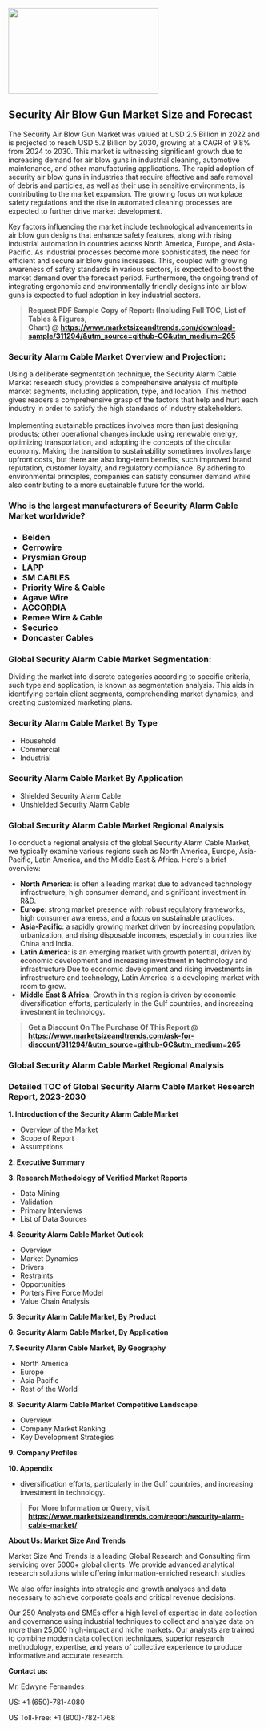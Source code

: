 <p><img class="alignnone size-medium wp-image-20088" src="https://ffe5etoiles.com/wp-content/uploads/2024/12/MST1-300x171.png" alt="" width="300" height="171" /></p><h2>Security Air Blow Gun Market Size and Forecast</h2><p>The Security Air Blow Gun Market was valued at USD 2.5 Billion in 2022 and is projected to reach USD 5.2 Billion by 2030, growing at a CAGR of 9.8% from 2024 to 2030. This market is witnessing significant growth due to increasing demand for air blow guns in industrial cleaning, automotive maintenance, and other manufacturing applications. The rapid adoption of security air blow guns in industries that require effective and safe removal of debris and particles, as well as their use in sensitive environments, is contributing to the market expansion. The growing focus on workplace safety regulations and the rise in automated cleaning processes are expected to further drive market development.</p><p>Key factors influencing the market include technological advancements in air blow gun designs that enhance safety features, along with rising industrial automation in countries across North America, Europe, and Asia-Pacific. As industrial processes become more sophisticated, the need for efficient and secure air blow guns increases. This, coupled with growing awareness of safety standards in various sectors, is expected to boost the market demand over the forecast period. Furthermore, the ongoing trend of integrating ergonomic and environmentally friendly designs into air blow guns is expected to fuel adoption in key industrial sectors.</p></p><blockquote id="" class=""><strong>Request PDF Sample Copy of Report: (Including Full TOC, List of Tables &amp; Figures, Chart)&nbsp;@&nbsp;<strong><a href="https://www.marketsizeandtrends.com/download-sample/311294/&utm_source=github-GC&utm_medium=265" target="_blank">https://www.marketsizeandtrends.com/download-sample/311294/&utm_source=github-GC&utm_medium=265</a></strong></strong></blockquote><h3 id="" class="">Security Alarm Cable Market&nbsp;Overview and Projection:</h3><p id="" class="">Using a deliberate segmentation technique, the Security Alarm Cable Market research study provides a comprehensive analysis of multiple market segments, including application, type, and location. This method gives readers a comprehensive grasp of the factors that help and hurt each industry in order to satisfy the high standards of industry stakeholders. <br /> <br />Implementing sustainable practices involves more than just designing products; other operational changes include using renewable energy, optimizing transportation, and adopting the concepts of the circular economy. Making the transition to sustainability sometimes involves large upfront costs, but there are also long-term benefits, such improved brand reputation, customer loyalty, and regulatory compliance. By adhering to environmental principles, companies can satisfy consumer demand while also contributing to a more sustainable future for the world.</p><h3 id="" class="">Who is the largest manufacturers of&nbsp;Security Alarm Cable Market worldwide?</h3><h3 class=""><p><ul><li>Belden </li><li> Cerrowire </li><li> Prysmian Group </li><li> LAPP </li><li> SM CABLES </li><li> Priority Wire & Cable </li><li> Agave Wire </li><li> ACCORDIA </li><li> Remee Wire & Cable </li><li> Securico </li><li> Doncaster Cables</li></ul></p></h3><h3 id="" class="">Global&nbsp;Security Alarm Cable Market Segmentation:</h3><p id="" class="">Dividing the market into discrete categories according to specific criteria, such type and application, is known as segmentation analysis. This aids in identifying certain client segments, comprehending market dynamics, and creating customized marketing plans.</p><h3 id="" class="">Security Alarm Cable Market&nbsp;By Type</h3><p><p><ul><li>Household</li><li> Commercial</li><li> Industrial</p></li></ul></p></p><h3 id="" class="">Security Alarm Cable Market&nbsp;By Application</h3><p class=""><p><ul><li>Shielded Security Alarm Cable</li><li> Unshielded Security Alarm Cable</li></ul></p></p><h3 id="" class="">Global Security Alarm Cable Market Regional Analysis</h3><p id="" class="">To conduct a regional analysis of the global Security Alarm Cable Market, we typically examine various regions such as North America, Europe, Asia-Pacific, Latin America, and the Middle East &amp; Africa. Here's a brief overview:</p><ul><li><strong>North America</strong>: is often a leading market due to advanced technology infrastructure, high consumer demand, and significant investment in R&amp;D.</li><li><strong>Europe</strong>: strong market presence with robust regulatory frameworks, high consumer awareness, and a focus on sustainable practices.</li><li><strong>Asia-Pacific</strong>: a rapidly growing market driven by increasing population, urbanization, and rising disposable incomes, especially in countries like China and India.</li><li><strong>Latin America</strong>: is an emerging market with growth potential, driven by economic development and increasing investment in technology and infrastructure.Due to economic development and rising investments in infrastructure and technology, Latin America is a developing market with room to grow.</li><li><strong>Middle East &amp; Africa</strong>: Growth in this region is driven by economic diversification efforts, particularly in the Gulf countries, and increasing investment in technology.</li></ul><blockquote id="" class=""><strong>Get a Discount On The Purchase Of This Report @ <strong><a href="https://www.marketsizeandtrends.com/ask-for-discount/311294/&utm_source=github-GC&utm_medium=265" target="_blank">https://www.marketsizeandtrends.com/ask-for-discount/311294/&utm_source=github-GC&utm_medium=265</a></strong></strong></blockquote><h3 id="" class="">Global Security Alarm Cable Market Regional Analysis</h3><h3 id="" class="">Detailed TOC of Global Security Alarm Cable Market Research Report, 2023-2030</h3><p id="" class=""><strong>1. Introduction of the Security Alarm Cable Market</strong></p><ul><li>Overview of the Market</li><li>Scope of Report</li><li>Assumptions</li></ul><p id="" class=""><strong>2. Executive Summary</strong></p><p id="" class=""><strong>3. Research Methodology of Verified Market Reports</strong></p><ul><li>Data Mining</li><li>Validation</li><li>Primary Interviews</li><li>List of Data Sources</li></ul><p id="" class=""><strong>4. Security Alarm Cable Market Outlook</strong></p><ul><li>Overview</li><li>Market Dynamics</li><li>Drivers</li><li>Restraints</li><li>Opportunities</li><li>Porters Five Force Model</li><li>Value Chain Analysis</li></ul><p id="" class=""><strong>5. Security Alarm Cable Market, By Product</strong></p><p id="" class=""><strong>6. Security Alarm Cable Market, By Application</strong></p><p id="" class=""><strong>7. Security Alarm Cable Market, By Geography</strong></p><ul><li>North America</li><li>Europe</li><li>Asia Pacific</li><li>Rest of the World</li></ul><p id="" class=""><strong>8. Security Alarm Cable Market Competitive Landscape</strong></p><ul><li>Overview</li><li>Company Market Ranking</li><li>Key Development Strategies</li></ul><p id="" class=""><strong>9. Company Profiles</strong></p><p id="" class=""><strong>10. Appendix</strong></p><ul><li>diversification efforts, particularly in the Gulf countries, and increasing investment in technology.</li></ul><blockquote id="" class=""><strong>For More Information or Query, visit <strong><strong><a href="https://www.marketsizeandtrends.com/report/security-alarm-cable-market/" target="_blank">https://www.marketsizeandtrends.com/report/security-alarm-cable-market/</a></strong></strong></strong></blockquote><p id="" class=""><strong>About Us: Market Size And Trends</strong></p><p id="" class="">Market Size And Trends is a leading Global Research and Consulting firm servicing over 5000+ global clients. We provide advanced analytical research solutions while offering information-enriched research studies.</p><p id="" class="">We also offer insights into strategic and growth analyses and data necessary to achieve corporate goals and critical revenue decisions.</p><p id="" class="">Our 250 Analysts and SMEs offer a high level of expertise in data collection and governance using industrial techniques to collect and analyze data on more than 25,000 high-impact and niche markets. Our analysts are trained to combine modern data collection techniques, superior research methodology, expertise, and years of collective experience to produce informative and accurate research.</p><p id="" class=""><strong>Contact us:</strong></p><p id="" class="">Mr. Edwyne Fernandes</p><p id="" class="">US: +1 (650)-781-4080</p><p id="" class="">US Toll-Free: +1 (800)-782-1768</p>
